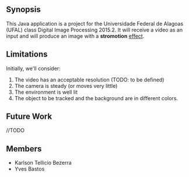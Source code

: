 ## Synopsis

This Java application is a project for the Universidade Federal de Alagoas (UFAL) class Digital Image Processing 2015.2.
It will receive a video as an input and will produce an image with a **stromotion** [effect](http://www.sportvision.com/sites/default/files/imagerollover_stromotionoly_1.jpg).

## Limitations
Initially, we'll consider:

1. The video has an acceptable resolution (TODO: to be defined)
2. The camera is steady (or moves very little)
3. The environment is well lit
4. The object to be tracked and the background are in different colors. 

## Future Work
//TODO

## Members
- Karlson Tellicio Bezerra
- Yves Bastos